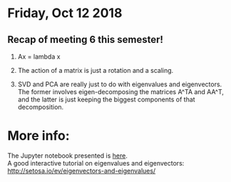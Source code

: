 # Friday, Oct 12 2018

## Recap of meeting 6 this semester!
1. Ax = lambda x

2. The action of a matrix is just a rotation and a scaling.

3. SVD and PCA are really just to do with eigenvalues and eigenvectors. The former involves eigen-decomposing the matrices A^TA and AA^T, and the latter is just keeping the biggest components of that decomposition.

# More info:
The Jupyter notebook presented is [here](https://github.com/prickly-pythons/prickly-pythons/blob/master/code_from_meetings/Eigenvalues_and_eigenvectors/Eigenvalues%20and%20Eigenvectors.ipynb).
<br>
A good interactive tutorial on eigenvalues and eigenvectors: http://setosa.io/ev/eigenvectors-and-eigenvalues/


